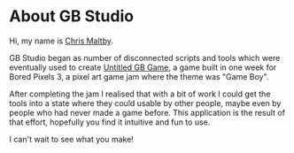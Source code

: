 # About GB Studio

Hi, my name is [Chris Maltby](https://www.chrismaltby.com).

GB Studio began as number of disconnected scripts and tools which were eventually
used to create [Untitled GB Game](https://chrismaltby.itch.io/untitled-gb-game), a
game built in one week for Bored Pixels 3, a pixel art game jam where the theme was "Game Boy".

After completing the jam I realised that with a bit of work I could get the tools into a state where they could usable by other people, maybe even by people who had never made a
game before. This application is the result of that effort, hopefully you find
it intuitive and fun to use.

I can't wait to see what you make!
